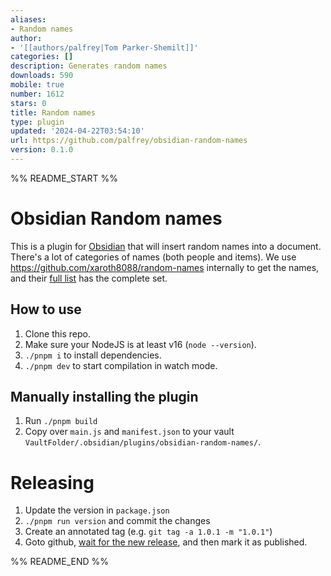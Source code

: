 ```yaml
---
aliases:
- Random names
author:
- '[[authors/palfrey|Tom Parker-Shemilt]]'
categories: []
description: Generates random names
downloads: 590
mobile: true
number: 1612
stars: 0
title: Random names
type: plugin
updated: '2024-04-22T03:54:10'
url: https://github.com/palfrey/obsidian-random-names
version: 0.1.0
---
```


%% README_START %%

# Obsidian Random names

This is a plugin for [Obsidian](https://obsidian.md) that will insert random names into a document. There's a lot of categories of names (both people and items). We use https://github.com/xaroth8088/random-names internally to get the names, and their [full list](https://github.com/xaroth8088/random-names?tab=readme-ov-file#full-list) has the complete set.

## How to use

1. Clone this repo.
2. Make sure your NodeJS is at least v16 (`node --version`).
3. `./pnpm i` to install dependencies.
4. `./pnpm dev` to start compilation in watch mode.

## Manually installing the plugin

1. Run `./pnpm build`
2. Copy over `main.js` and `manifest.json` to your vault `VaultFolder/.obsidian/plugins/obsidian-random-names/`.

# Releasing

1. Update the version in `package.json`
2. `./pnpm run version` and commit the changes
3. Create an annotated tag (e.g. `git tag -a 1.0.1 -m "1.0.1"`)
4. Goto github, [wait for the new release](https://github.com/palfrey/obsidian-random-names/releases), and then mark it as published.


%% README_END %%